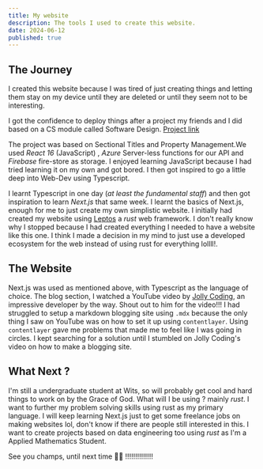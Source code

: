 ```yaml
---
title: My website
description: The tools I used to create this website.
date: 2024-06-12
published: true
---
```


## The Journey

I created this website because I was tired of just creating things and letting them stay on my device until they are deleted or until they seem not to be interesting.

I got the confidence to deploy things after a project my friends and I did based on a CS module called Software Design.
[Project link](https://github.com/Heisenburg-z/Sectional-titles-property-management.git)

The project was based on Sectional Titles and Property Management.We used _React 16_ (JavaScript) , _Azure_ Server-less functions for our API and _Firebase_ fire-store as storage. I enjoyed learning JavaScript because I had tried learning it on my own and got bored. I then got inspired to go a little deep into Web-Dev using Typescript.

I learnt Typescript in one day (_at least the fundamental staff_) and then got inspiration to learn _Next.js_ that same week. I learnt the basics of Next.js, enough for me to just create my own simplistic website. I initially had created my website using [Leptos](https://leptos.dev/) a _rust_ web framework. I don't really know why I stopped because I had created everything I needed to have a website like this one. I think I made a decision in my mind to just use a developed ecosystem for the web instead of using rust for everything lollll!.

## The Website

Next.js was used as mentioned above, with Typescript as the language of choice.
The blog section, I watched a YouTube video by [Jolly Coding](https://youtu.be/tSI98g3PDyE?si=HkJCmfUTtiNufzds), an impressive developer by the way. Shout out to him for the video!!!
I had struggled to setup a markdown blogging site using `.mdx` because the only thing I saw on YouTube was on how to set it up using `contentlayer`. Using `contentlayer` gave me problems that made me to feel like I was going in circles. I kept searching for a solution until I stumbled on Jolly Coding's video on how to make a blogging site.

## What Next ?

I'm still a undergraduate student at Wits, so will probably get cool and hard things to work on by the Grace of God. What will I be using ? mainly _rust_. I want to further my problem solving skills using rust as my primary language. I will keep learning Next.js just to get some freelance jobs on making websites lol, don't know if there are people still interested in this. I want to create projects based on data engineering too using _rust_ as I'm a Applied Mathematics Student.

See you champs, until next time 💪🏾 !!!!!!!!!!!!!!
